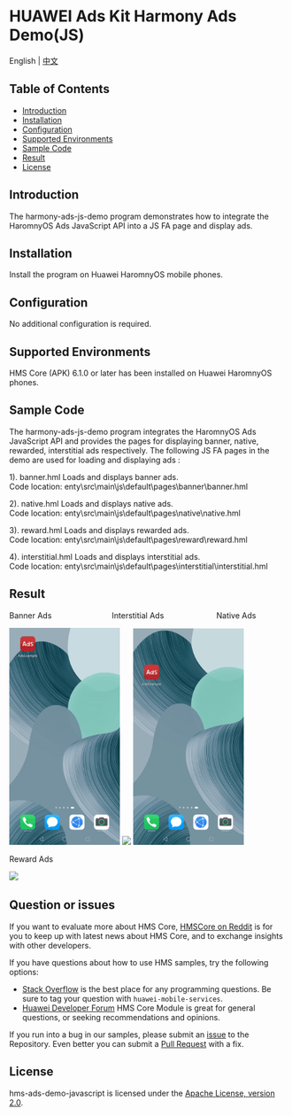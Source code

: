 # HUAWEI Ads Kit Harmony Ads Demo(JS)
English | [中文](README_ZH.md)
## Table of Contents

 * [Introduction](#introduction)
 * [Installation](#installation)
 * [Configuration ](#configuration)
 * [Supported Environments](#supported-environments)
 * [Sample Code](#sample-code)
 * [Result](#result)
 * [License](#license)


## Introduction
The harmony-ads-js-demo program demonstrates how to integrate the HaromnyOS  Ads JavaScript API into a JS FA page and display ads.

## Installation
Install the program on Huawei HaromnyOS mobile phones.

## Configuration 
No additional configuration is required.

## Supported Environments
HMS Core (APK) 6.1.0 or later has been installed on Huawei HaromnyOS phones.

## Sample Code
The  harmony-ads-js-demo program integrates the HaromnyOS  Ads JavaScript API and provides the pages for displaying banner, native, rewarded, interstitial ads respectively.
The following JS FA pages in the demo are used for loading and displaying ads :

1). banner.hml
Loads and displays banner ads.
<br>Code location: enty\src\main\js\default\pages\banner\banner.hml</br>
    
2). native.hml
Loads and displays native ads.
<br>Code location: enty\src\main\js\default\pages\native\native.hml</br>
    
3). reward.hml
Loads and displays rewarded ads.
<br>Code location: enty\src\main\js\default\pages\reward\reward.hml</br>
	
4). interstitial.hml
Loads and displays interstitial ads.
<br>Code location: enty\src\main\js\default\pages\interstitial\interstitial.hml</br>

## Result
Banner Ads&emsp;&emsp;&emsp;&emsp;&emsp;&emsp;&emsp;&ensp; Interstitial Ads&emsp;&emsp;&emsp;&emsp;&emsp;&emsp;&ensp; Native Ads

 <img src="images/Banner.gif" width=200>  <img src="images/Interstitial.gif" width=200>  <img src="images/Native.gif" width=200>

Reward Ads&emsp;&emsp;&emsp;&emsp;&emsp;&emsp;&emsp;

<img src="images/Reward.gif" width=200>  

## Question or issues
If you want to evaluate more about HMS Core,
[HMSCore on Reddit](https://www.reddit.com/r/HuaweiDevelopers/) is for you to keep up with latest news about HMS Core, and to exchange insights with other developers.

If you have questions about how to use HMS samples, try the following options:
- [Stack Overflow](https://stackoverflow.com/questions/tagged/huawei-mobile-services?tab=Votes) is the best place for any programming questions. Be sure to tag your question with 
`huawei-mobile-services`.
- [Huawei Developer Forum](https://forums.developer.huawei.com/forumPortal/en/home?fid=0101187876626530001) HMS Core Module is great for general questions, or seeking recommendations and opinions.

If you run into a bug in our samples, please submit an [issue](https://github.com/HMS-Core/hms-ads-demo-harmonyos/issues) to the Repository. Even better you can submit a [Pull Request](https://github.com/HMS-Core/hms-ads-demo-harmonyos/pulls) with a fix.

##  License
hms-ads-demo-javascript is licensed under the [Apache License, version 2.0](http://www.apache.org/licenses/LICENSE-2.0).

